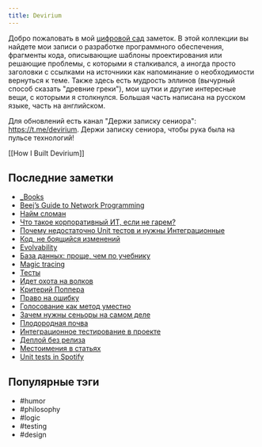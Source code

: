 ```yaml
---
title: Devirium
---
```


Добро пожаловать в мой [цифровой сад](https://maggieappleton.com/garden-history) заметок. В этой коллекции вы найдете мои записи о разработке программного обеспечения, фрагменты кода, описывающие шаблоны проектирования или решающие проблемы, с которыми я сталкивался, а иногда просто заголовки с ссылками на источники как напоминание о необходимости вернуться к теме. Также здесь есть мудрость эллинов (вычурный способ сказать "древние греки"), мои шутки и другие интересные вещи, с которыми я столкнулся. Большая часть написана на русском языке, часть на английском.

Для обновлений есть канал "Держи записку сениора": https://t.me/devirium. Держи записку сениора, чтобы рука была на пульсе технологий!

[[How I Built Devirium]]

## Последние заметки
- [_Books](_Books.md)
- [Beej’s Guide to Network Programming](2025-08/Beej’s-Guide-to-Network-Programming.md)
- [Найм сломан](2025-08/Найм-сломан.md)
- [Что такое корпоративный ИТ, если не гарем?](2025-08/Что-такое-корпоративный-ИТ,-если-не-гарем?.md)
- [Почему недостаточно Unit тестов и нужны Интеграционные](2025-08/Почему-недостаточно-Unit-тестов-и-нужны-Интеграционные.md)
- [Код, не боящийся изменений](2025-08/Код,-не-боящийся-изменений.md)
- [Evolvability](2024/2024-08/Evolvability.md)
- [База данных: проще, чем по учебнику](2025-08/База-данных:-проще,-чем-по-учебнику.md)
- [Magic tracing](2025-08/Magic-tracing.md)
- [Тесты](2025-08/Тесты.md)
- [Идет охота на волков](2025-08/Идет-охота-на-волков.md)
- [Критерий Поппера](2025-08/Критерий-Поппера.md)
- [Право на ошибку](2025-08/Право-на-ошибку.md)
- [Голосование как метод уместно](2025-08/Голосование-как-метод-уместно.md)
- [Зачем нужны сеньоры на самом деле](2025-08/Зачем-нужны-сеньоры-на-самом-деле.md)
- [Плодородная почва](2025-08/Плодородная-почва.md)
- [Интеграционное тестирование в проекте](2025/2025-03/Интеграционное-тестирование-в-проекте.md)
- [Деплой без релиза](2025/2025-07/Деплой-без-релиза.md)
- [Местоимения в статьях](2025/2025-07/Местоимения-в-статьях.md)
- [Unit tests in Spotify](2025/2025-07/Unit-tests-in-Spotify.md)


## Популярные тэги
- #humor
- #philosophy
- #logic
- #testing
- #design
